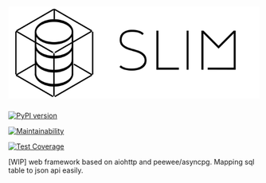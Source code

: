# ![](artworks/logo-full.png)

[![PyPI version](https://badge.fury.io/py/slim.svg)](https://badge.fury.io/py/slim)

[![Maintainability](https://api.codeclimate.com/v1/badges/308e653d0aa234a83c25/maintainability)](https://codeclimate.com/github/fy0/slim/maintainability)

[![Test Coverage](https://api.codeclimate.com/v1/badges/308e653d0aa234a83c25/test_coverage)](https://codeclimate.com/github/fy0/slim/test_coverage)

[WIP] web framework based on aiohttp and peewee/asyncpg. Mapping sql table to json api easily.
